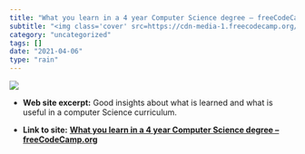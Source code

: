 ```yaml
---
title: "What you learn in a 4 year Computer Science degree – freeCodeCamp.org"
subtitle: "<img class='cover' src=https://cdn-media-1.freecodecamp.org/images/1*4aRkSiNmhriG3CSnrI3ARQ.png>"
category: "uncategorized"
tags: []
date: "2021-04-06"
type: "rain"
---
```

<img class="cover" src=https://cdn-media-1.freecodecamp.org/images/1*4aRkSiNmhriG3CSnrI3ARQ.png>



* **Web site excerpt:** Good insights about what is learned and what is useful in a computer Science curriculum.

* **Link to site:** **[What you learn in a 4 year Computer Science degree – freeCodeCamp.org](https://medium.freecodecamp.org/what-you-learn-in-a-4-year-computer-science-degree-35a95457cb06)**